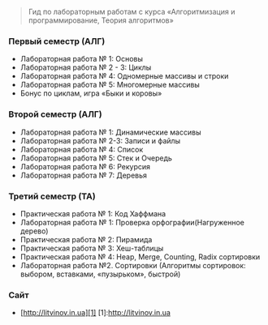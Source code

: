 > Гид по лабораторным работам с курса «Алгоритмизация и программирование, Теория алгоритмов»


### Первый семестр (АЛГ)
 - Лабораторная работа № 1: Основы
 - Лабораторная работа № 2 - 3: Циклы
 - Лабораторная работа № 4: Одномерные массивы и строки
 - Лабораторная работа № 5: Многомерные массивы
 - Бонус по циклам, игра «Быки и коровы»
 
### Второй семестр (АЛГ)
 - Лабораторная работа № 1: Динамические массивы
 - Лабораторная работа № 2-3: Записи и файлы
 - Лабораторная работа № 4: Список
 - Лабораторная работа № 5: Стек и Очередь
 - Лабораторная работа № 6: Рекурсия
 - Лабораторная работа № 7: Деревья

### Третий семестр (ТА)
 - Практическая работа № 1: Код Хаффмана
 - Лабораторная работа № 1: Проверка орфографии(Нагруженное дерево)
 - Практическая работа № 2: Пирамида
 - Практическая работа № 3: Хеш-таблицы
 - Практическая работа № 4: Heap, Merge, Counting, Radix сортировки
 - Лабораторная работа №2. Сортировки (Алгоритмы сортировок: выбором, вставками, «пузырьком», быстрой)

### Сайт
 * [http://litvinov.in.ua][1]
[1]:http://litvinov.in.ua


